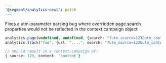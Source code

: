 ```yaml
---
'@segment/analytics-next': patch
---
```


Fixes a utm-parameter parsing bug where overridden page.search properties would not be reflected in the context.campaign object
```ts
analytics.page(undefined, undefined, {search: "?utm_source=123&utm_content=content" )
analytics.track("foo", {url: "....", search: "?utm_source=123&utm_content=content" )

// should result in a context.campaign of:
{ source: 123, content: 'content'}
```
